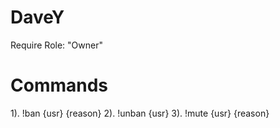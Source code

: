 # DaveY

Require Role: "Owner"


# Commands
1). !ban {usr} {reason}
2). !unban {usr}
3). !mute {usr} {reason}
